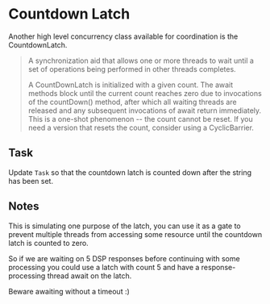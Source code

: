 # Countdown Latch

Another high level concurrency class available for coordination is the CountdownLatch.

> A synchronization aid that allows one or more threads to wait until a set of operations being performed in other threads completes.
>
> A CountDownLatch is initialized with a given count. The await methods block until the current count reaches zero due to invocations of the countDown() method, after which all waiting threads are released and any subsequent invocations of await return immediately. This is a one-shot phenomenon -- the count cannot be reset. If you need a version that resets the count, consider using a CyclicBarrier.

## Task

Update `Task` so that the countdown latch is counted down after the string has been set.

## Notes

This is simulating one purpose of the latch, you can use it as a gate to prevent multiple threads from accessing some resource until the countdown latch is counted to zero. 

So if we are waiting on 5 DSP responses before continuing with some processing you could use a latch with count 5 and have a response-processing thread await on the latch.

Beware awaiting without a timeout :)